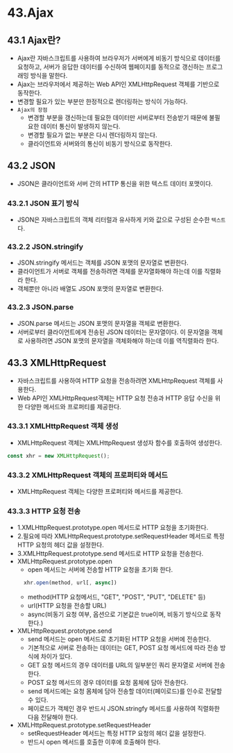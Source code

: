 # 43.Ajax

## 43.1 Ajax란?
- Ajax란 자바스크립트를 사용하여 브라우저가 서버에게 비동기 방식으로 데이터를 요청하고, 서버가 응답한 데이터를 수신하여 웹페이지를 동적으로 갱신하는 프로그래밍 방식을 말한다.
- Ajax는 브라우저에서 제공하는 Web API인 XMLHttpRequest 객체를 기반으로 동작한다.
- 변경할 필요가 있는 부분만 한정적으로 렌더링하는 방식이 가능하다.
- `Ajax의 장점`
  - 변경할 부분을 갱신하는데 필요한 데이터만 서버로부터 전송받기 때문에 불필요한 데이터 통신이 발생하지 않는다.
  - 변경할 필요가 없는 부분은 다시 렌더링하지 않는다.
  - 클라이언트와 서버와의 통신이 비동기 방식으로 동작한다.

## 43.2 JSON
- JSON은 클라이언트와 서버 간의 HTTP 통신을 위한 텍스트 데이터 포맷이다.

### 43.2.1 JSON 표기 방식
- JSON은 자바스크립트의 객체 리터럴과 유사하게 키와 값으로 구성된 순수한 `텍스트`다.

### 43.2.2 JSON.stringify
- JSON.stringify 메서드는 객체를 JSON 포맷의 문자열로 변환한다.
- 클라이언트가 서버로 객체를 전송하려면 객체를 문자열화해야 하는데 이를 직렬화라 한다.
- 객체뿐만 아니라 배열도 JSON 포맷의 문자열로 변환한다.

### 43.2.3 JSON.parse
- JSON.parse 메서드는 JSON 포맷의 문자열을 객체로 변환한다.
- 서버로부터 클라이언트에게 전송된 JSON 데이터는 문자열이다. 이 문자열을 객체로 사용하려면 JSON 포맷의 문자열을 객체화해야 하는데 이를 역직렬화라 한다.

## 43.3 XMLHttpRequest
- 자바스크립트를 사용하여 HTTP 요청을 전송하려면 XMLHttpRequest 객체를 사용한다.
- Web API인 XMLHttpRequest객체는 HTTP 요청 전송과 HTTP 응답 수신을 위한 다양한 메서드와 프로퍼티를 제공한다.

### 43.3.1 XMLHttpRequest 객체 생성
- XMLHttpRequest 객체는 XMLHttpRequest 생성자 함수를 호출하여 생성한다.
```js
const xhr = new XMLHttpRequest();
```

### 43.3.2 XMLHttpRequest 객체의 프로퍼티와 메서드
- XMLHttpRequest 객체는 다양한 프로퍼티와 메서드를 제공한다.

### 43.3.3 HTTP 요청 전송
- 1.XMLHttpRequest.prototype.open 메서드로 HTTP 요청을 초기화한다.
- 2.필요에 따라 XMLHttpRequest.prototype.setRequestHeader 메서드로 특정 HTTP 요청의 헤더 값을 설정한다.
- 3.XMLHttpRequest.prototype.send 메서드로 HTTP 요청을 전송한다.
- XMLHttpRequest.prototype.open
  - open 메서드는 서버에 전송할 HTTP 요청을 초기화 한다.
  ```js
    xhr.open(method, url[, async])
  ```
  - method(HTTP 요청메서드, "GET", "POST", "PUT", "DELETE" 등)
  - url(HTTP 요청을 전송할 URL)
  - async(비동기 요청 여부, 옵션으로 기본값은 true이며, 비동기 방식으로 동작한다.)
- XMLHttpRequest.prototype.send
  - send 메서드는 open 메서드로 초기화된 HTTP 요청을 서버에 전송한다.
  - 기본적으로 서버로 전송하는 데이터는 GET, POST 요청 메서드에 따라 전송 방식에 차이가 있다.
  - GET 요청 메서드의 경우 데이터를 URL의 일부분인 쿼리 문자열로 서버에 전송한다.
  - POST 요청 메서드의 경우 데이터를 요청 몸체에 담아 전송한다.
  - send 메서드에는 요청 몸체에 담아 전송할 데이터(페이로드)를 인수로 전달할 수 있다.
  - 페이로드가 객체인 경우 반드시 JSON.stringfy 메서드를 사용하여 직렬화한 다음 전달해야 한다.
- XMLHttpRequest.prototype.setRequestHeader
  - setRequestHeader 메서드는 특정 HTTP 요청의 헤더 값을 설정한다.
  - 반드시 open 메서드를 호출한 이후에 호출해야 한다.
  

